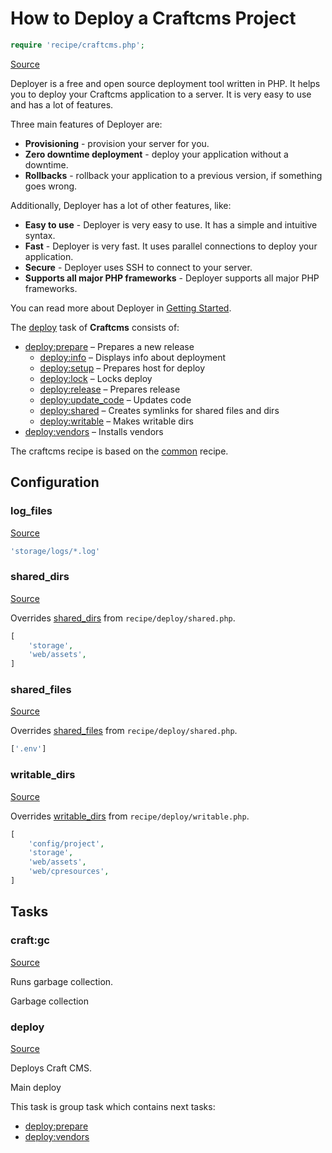 <!-- DO NOT EDIT THIS FILE! -->
<!-- Instead edit recipe/craftcms.php -->
<!-- Then run bin/docgen -->

# How to Deploy a Craftcms Project

```php
require 'recipe/craftcms.php';
```

[Source](/recipe/craftcms.php)

Deployer is a free and open source deployment tool written in PHP. 
It helps you to deploy your Craftcms application to a server. 
It is very easy to use and has a lot of features. 

Three main features of Deployer are:
- **Provisioning** - provision your server for you.
- **Zero downtime deployment** - deploy your application without a downtime.
- **Rollbacks** - rollback your application to a previous version, if something goes wrong.

Additionally, Deployer has a lot of other features, like:
- **Easy to use** - Deployer is very easy to use. It has a simple and intuitive syntax.
- **Fast** - Deployer is very fast. It uses parallel connections to deploy your application.
- **Secure** - Deployer uses SSH to connect to your server.
- **Supports all major PHP frameworks** - Deployer supports all major PHP frameworks.

You can read more about Deployer in [Getting Started](/docs/getting-started.md).

The [deploy](#deploy) task of **Craftcms** consists of:
* [deploy:prepare](/docs/recipe/common.md#deployprepare) – Prepares a new release
  * [deploy:info](/docs/recipe/deploy/info.md#deployinfo) – Displays info about deployment
  * [deploy:setup](/docs/recipe/deploy/setup.md#deploysetup) – Prepares host for deploy
  * [deploy:lock](/docs/recipe/deploy/lock.md#deploylock) – Locks deploy
  * [deploy:release](/docs/recipe/deploy/release.md#deployrelease) – Prepares release
  * [deploy:update_code](/docs/recipe/deploy/update_code.md#deployupdate_code) – Updates code
  * [deploy:shared](/docs/recipe/deploy/shared.md#deployshared) – Creates symlinks for shared files and dirs
  * [deploy:writable](/docs/recipe/deploy/writable.md#deploywritable) – Makes writable dirs
* [deploy:vendors](/docs/recipe/deploy/vendors.md#deployvendors) – Installs vendors


The craftcms recipe is based on the [common](/docs/recipe/common.md) recipe.

## Configuration
### log_files
[Source](https://github.com/deployphp/deployer/blob/master/recipe/craftcms.php#L9)



```php title="Default value"
'storage/logs/*.log'
```


### shared_dirs
[Source](https://github.com/deployphp/deployer/blob/master/recipe/craftcms.php#L11)

Overrides [shared_dirs](/docs/recipe/deploy/shared.md#shared_dirs) from `recipe/deploy/shared.php`.



```php title="Default value"
[
    'storage',
    'web/assets',
]
```


### shared_files
[Source](https://github.com/deployphp/deployer/blob/master/recipe/craftcms.php#L16)

Overrides [shared_files](/docs/recipe/deploy/shared.md#shared_files) from `recipe/deploy/shared.php`.



```php title="Default value"
['.env']
```


### writable_dirs
[Source](https://github.com/deployphp/deployer/blob/master/recipe/craftcms.php#L18)

Overrides [writable_dirs](/docs/recipe/deploy/writable.md#writable_dirs) from `recipe/deploy/writable.php`.



```php title="Default value"
[
    'config/project',
    'storage',
    'web/assets',
    'web/cpresources',
]
```



## Tasks

### craft:gc
[Source](https://github.com/deployphp/deployer/blob/master/recipe/craftcms.php#L120)

Runs garbage collection.

Garbage collection


### deploy
[Source](https://github.com/deployphp/deployer/blob/master/recipe/craftcms.php#L127)

Deploys Craft CMS.

Main deploy


This task is group task which contains next tasks:
* [deploy:prepare](/docs/recipe/common.md#deployprepare)
* [deploy:vendors](/docs/recipe/deploy/vendors.md#deployvendors)


